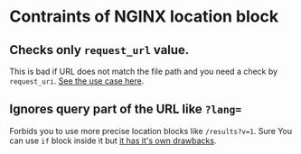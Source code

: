 # Contraints of NGINX location block

## Checks only `request_url` value. 
This is bad if URL does not match the file path and you need a check by
`request_uri`. [See the use case here](/docs/how-to-provide-conditional-request-settings-like-timeout-or-caching/why-conditional-requests-are-hard-for-php.md).

## Ignores query part of the URL like `?lang=`
Forbids you to use more precise location blocks like `/results?v=1`. Sure You 
can use `if` block inside it but [it has it's own drawbacks](/docs/nginx-constraints/contraints-of-nginx-if-block.md).